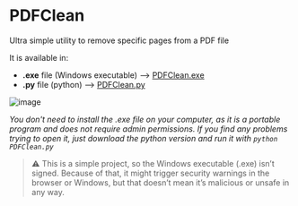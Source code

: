 # PDFClean
Ultra simple utility to remove specific pages from a PDF file

It is available in:
- **.exe** file (Windows executable) --> [PDFClean.exe](PDFClean.exe)
- **.py** file (python) --> [PDFClean.py](PDFClean.py)

![image](https://github.com/user-attachments/assets/d235a297-5cab-45d4-b6df-08849e8576e6)

_You don't need to install the .exe file on your computer, as it is a portable program and does not require admin permissions. If you find any problems trying to open it, just download the python version and run it with `python PDFClean.py`_
>⚠️ This is a simple project, so the Windows executable (.exe) isn’t signed. Because of that, it might trigger security warnings in the browser or Windows, but that doesn’t mean it’s malicious or unsafe in any way.

